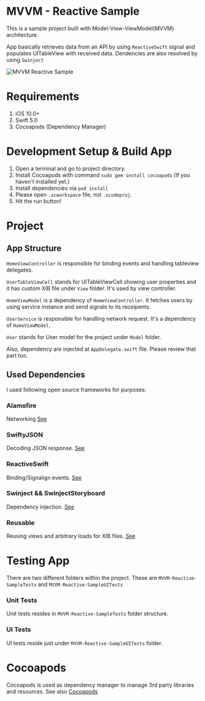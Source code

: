 MVVM - Reactive Sample
========================
This is a sample project built with Model-View-ViewModel(MVVM) architecture. 

App basically retrieves data from an API by using `ReactiveSwift` signal and populates UITableView with received data. Dendencies are also resolved by using `Swinject`

![MVVM Reactive Sample](https://pasteboard.co/IjgfLGO.png "MVVM - Reactive")

# Requirements
1. iOS 10.0+
2. Swift 5.0
3. Cocoapods (Dependency Manager)

# Development Setup & Build App
1. Open a terminal and go to project directory.
2. Install Cocoapods with command `sudo gem install cocoapods` (If you haven't installed yet.)
3. Install dependencies via `pod install`
4. Please open `.xcworkspace` file,  not `.xcodeproj`.
5. Hit the run button!

# Project 

## App Structure

`HomeViewController` is responsible for binding events and handling tableview delegates.  

`UserTableViewCell` stands for UITableViewCell showing user properties and it has custom XIB file under `View` folder. It's used by view controller.

`HomeViewModel` is a dependency of `HomeViewController`. It fetches users by using service instance and send signals to its receipents.

`UserService` is responsible for handling network request. It's a dependency of `HomeViewModel`.

`User` stands for User model for the project under `Model` folder.

Also, dependency are injected at `AppDelegate.swift` file. Please review that part too.


## Used Dependencies

I used following open source frameworks for purposes:

### Alamofire
Networking [See](https://github.com/Alamofire/Alamofire)

### SwiftyJSON
Decoding JSON response. [See](https://github.com/SwiftyJSON/SwiftyJSON)

### ReactiveSwift
Binding/Signalign events. [See](https://github.com/ReactiveCocoa/ReactiveSwift)

### Swinject && SwinjectStoryboard
Dependency injection. [See](https://github.com/Swinject/Swinject)

### Reusable
Reusing views and arbitrary loads for XIB files. [See](https://github.com/AliSoftware/Reusable)

# Testing App
There are two different folders within the project. These are `MVVM-Reactive-SampleTests` and `MVVM-Reactive-SampleUITests`

### Unit Tests
Unit tests resides in `MVVM-Reactive-SampleTests` folder structure. 

### UI Tests
UI tests reside just under `MVVM-Reactive-SampleUITests` folder.

# Cocoapods
Cocoapods is used as dependency manager to manage 3rd party libraries and resources. See also [Cocoapods](http://cocoapods.org)
